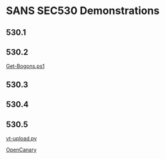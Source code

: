 # SANS SEC530 Demonstrations

## 530.1

## 530.2

[Get-Bogons.ps1](https://github.com/ryananicholson/sec530-demos/blob/master/day2/get-bogons.gif?raw=true)

## 530.3

## 530.4

## 530.5

[vt-upload.py](https://github.com/ryananicholson/sec530-demos/blob/master/day5/vt-upload.gif?raw=true)

[OpenCanary](https://github.com/ryananicholson/sec530-demos/blob/master/day5/OpenCanary.gif?raw=true)